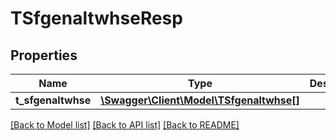# TSfgenaltwhseResp

## Properties
Name | Type | Description | Notes
------------ | ------------- | ------------- | -------------
**t_sfgenaltwhse** | [**\Swagger\Client\Model\TSfgenaltwhse[]**](TSfgenaltwhse.md) |  | [optional] 

[[Back to Model list]](../README.md#documentation-for-models) [[Back to API list]](../README.md#documentation-for-api-endpoints) [[Back to README]](../README.md)


